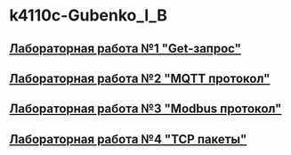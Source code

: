 # k4110c-Gubenko_I_B
## [Лабораторная работа №1 "Get-запрос"](lab1/lab1_report.md)
## [Лабораторная работа №2 "MQTT протокол"](lab2/lab2_report.md)
## [Лабораторная работа №3 "Modbus протокол"](lab3/lab3_report.md)
## [Лабораторная работа №4 "TCP пакеты"](lab4/lab4_report.md)
